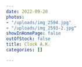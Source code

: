 ```yaml
---
date: 2022-09-20
photos:
- "/uploads/img_2594.jpg"
- "/uploads/img_2593-2.jpg"
showInHomePage: false
outOfStock: false
title: Clock A.K.
categories: []

---
```

